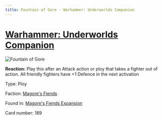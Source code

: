 ```yaml
---
title: Fountain of Gore - Warhammer: Underworlds Companion
---
```


# [Warhammer: Underworlds Companion](https://guidokessels.github.io/wh-underworlds)

  

![Fountain of Gore](https://warhammerunderworlds.com/wp-content/uploads/sites/6/2018/03/189_ENG.png)

<b>Reaction:</b> Play this after an Attack action or ploy that takes a fighter out of action. All friendly fighters have +1 Defence in the next activation

Type: Ploy

Faction: [Magore's Fiends](https://guidokessels.github.io/wh-underworlds/factions/magores-fiends)

Found in: [Magore's Fiends Expansion](https://guidokessels.github.io/wh-underworlds/locations/magores-fiends-expansion)

Card number: 189
